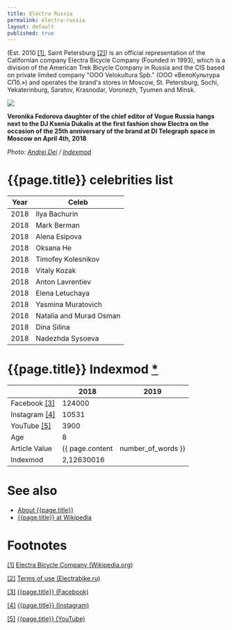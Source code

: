 ```yaml
---
title: Electra Russia
permalink: electra-russia
layout: default
published: true
---
```


(Est. 2010 <span id="a1">[\[1\]](#f1)</span>, Saint Petersburg <span id="a2">[\[2\]](#f2)</span>) is an official representation of the Californian company Electra Bicycle Company (Founded in 1993), which is a division of the American Trek Bicycle Company in Russia and the CIS based on private limited company "OOO Velokultura Spb." (OOO «ВелоКультура СПб.») and operates the brand's stores in Moscow, St. Petersburg, Sochi, Yekaterinburg, Saratov, Krasnodar, Voronezh, Tyumen and Minsk.

![](/encyclopedia/images/20180404_193333.jpg)

**Veronika Fedorova daughter of the chief editor of Vogue Russia hangs next to the DJ Ksenia Dukalis at the first fashion show Electra on the occasion of the 25th anniversary of the brand at DI Telegraph space in Moscow on April 4th, 2018**

*Photo: [Andrei Dei](deinichenko-andrei) / [Indexmod](index)*

# {{page.title}} celebrities list 

|Year|Celeb|
|-|-|
|2018|Ilya Bachurin|
|2018|Mark Berman|
|2018|Alena Esipova|
|2018|Oksana He|
|2018|Timofey Kolesnikov|
|2018|Vitaly Kozak|
|2018|Anton Lavrentiev|
|2018|Elena Letuchaya|
|2018|Yasmina Muratovich|
|2018|Natalia and Murad Osman|
|2018|Dina Silina|
|2018|Nadezhda Sysoeva|

# {{page.title}} Indexmod [*](indexmod)

||2018|2019|
|-|-|-|
|Facebook <span id="a3">[\[3\]](#f3)</span>|124000||
|Instagram <span id="a4">[\[4\]](#f4)</span>|10531||
|YouTube <span id="a5">[\[5\]](#f5)</span>|3900||
|Age|8||
|Article Value|{{ page.content | number_of_words }}||
|Indexmod|2,12630016||

# See also

+ [About {{page.title}}](index)
+ [{{page.title}} at Wikipedia](index)

# Footnotes

[[1]](#a1) <span id="f1"></span> [Electra Bicycle Company (Wikipedia.org)](https://ru.wikipedia.org/wiki/Electra_Bicycle_Company)

[[2]](#a2) <span id="f2"></span> [Terms of use (Electrabike.ru)](https://electrabike.ru/page/User_agreement/)

[[3]](#a3) <span id="f3"></span> [{{page.title}} (Facebook)](https://www.facebook.com/ElectraRussia/?brand_redir=41291981786)

[[4]](#a4) <span id="f4"></span> [{{page.title}} (Instagram)](https://www.instagram.com/electrabike.ru/)

[[5]](#a5) <span id="f5"></span> [{{page.title}} (YouTube)](https://www.youtube.com/channel/UC4cwPAX-mJ1ah2zA6_PSb-w)
